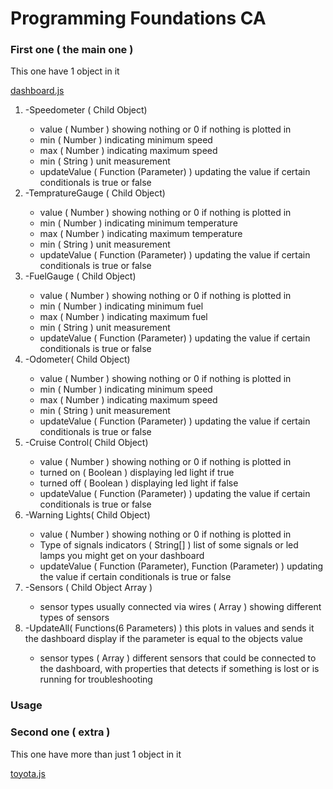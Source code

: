 # Programming Foundations CA

<h3> First one ( the main one ) </h3>
<p> This one have 1 object in it </p>

<a href="https://github.com/NoroffFEU/programming-foundations-ca-hajenn/blob/master/js/dashboard.js"> dashboard.js </a>

<ol>
    <li> -Speedometer ( Child Object)  </li>
    <ul>
        <li> value ( Number ) showing nothing or 0 if nothing is plotted in </li>
        <li> min ( Number ) indicating minimum speed </li>
        <li> max ( Number ) indicating maximum speed </li>
        <li> min ( String ) unit measurement </li>
        <li> updateValue ( Function (Parameter) ) updating the value if certain conditionals is true or false  </li>
    </ul>
       <li> -TempratureGauge ( Child Object)  </li>
    <ul>
        <li> value ( Number ) showing nothing or 0 if nothing is plotted in </li>
        <li> min ( Number ) indicating minimum temperature </li>
        <li> max ( Number ) indicating maximum temperature </li>
        <li> min ( String ) unit measurement </li>
        <li> updateValue ( Function (Parameter) ) updating the value if certain conditionals is true or false  </li>
    </ul>
           <li> -FuelGauge ( Child Object)  </li>
    <ul>
        <li> value ( Number ) showing nothing or 0 if nothing is plotted in </li>
        <li> min ( Number ) indicating minimum fuel</li>
        <li> max ( Number ) indicating maximum fuel</li>
        <li> min ( String ) unit measurement </li>
        <li> updateValue ( Function (Parameter) ) updating the value if certain conditionals is true or false  </li>
    </ul>
           <li> -Odometer( Child Object)  </li>
    <ul>
        <li> value ( Number ) showing nothing or 0 if nothing is plotted in </li>
        <li> min ( Number ) indicating minimum speed </li>
        <li> max ( Number ) indicating maximum speed </li>
        <li> min ( String ) unit measurement </li>
        <li> updateValue ( Function (Parameter) ) updating the value if certain conditionals is true or false  </li>
    </ul>
            <li> -Cruise Control( Child Object)  </li>
    <ul>
        <li> value ( Number ) showing nothing or 0 if nothing is plotted in </li>
        <li> turned on ( Boolean ) displaying led light if true </li>
        <li> turned off ( Boolean )  displaying led light if false  </li>
        <li> updateValue ( Function (Parameter) ) updating the value if certain conditionals is true or false  </li>
    </ul>
            <li> -Warning Lights( Child Object)  </li>
    <ul>
        <li> value ( Number ) showing nothing or 0 if nothing is plotted in </li>
        <li> Type of signals indicators ( String[] ) list of some signals or led lamps you might get on your dashboard </li>
        <li> updateValue ( Function (Parameter), Function (Parameter) ) updating the value if certain conditionals is true or false  </li>
    </ul>
            <li> -Sensors ( Child Object Array )  </li>
    <ul>
        <li> sensor types usually connected via wires  ( Array ) showing different types of sensors  </li>
    </ul>
            <li> -UpdateAll( Functions(6 Parameters) ) this plots in values and sends it the dashboard display if the parameter is equal  
             to the objects value
            </li>
    <ul>
        <li> sensor types ( Array ) different sensors that could be connected to the dashboard, with properties that detects if something is lost or
        is running for troubleshooting  </li>
    </ul>
</ol>

<h3> Usage </h3>

<h3> Second one ( extra ) </h3>
<p> This one have more than just 1 object in it </p>

<a href="https://github.com/NoroffFEU/programming-foundations-ca-hajenn/blob/master/js/toyota.js"> toyota.js </a>
